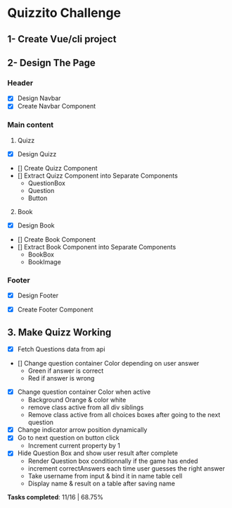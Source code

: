 # Quizzito Challenge

## 1- Create Vue/cli project
## 2- Design The Page
### Header
* [x] Design Navbar
* [x] Create Navbar Component

### Main content
1. Quizz
* [x] Design Quizz
* [] Create Quizz Component
* [] Extract Quizz Component into Separate Components
    - QuestionBox
    - Question
    - Button
     
2. Book
* [x] Design Book 
* [] Create Book Component
* [] Extract Book Component into Separate Components
    - BookBox
    - BookImage

### Footer
* [x] Design Footer
* [x] Create Footer Component

        
## 3. Make Quizz Working
* [x] Fetch Questions data from api
* [] Change question container Color depending on user answer
    - Green if answer is correct
    - Red if answer is wrong
* [x] Change question container Color when active
    - Background Orange & color white
    - remove class active from all div siblings
    - Remove class active from all choices boxes after
    going to the next question
* [x] Change indicator arrow position dynamically
* [x] Go to next question on button click
    - Increment current property by 1
* [x] Hide Question Box and show user result after complete
    - Render Question box conditionnally if the game has ended
    - increment correctAnswers each time user guesses the right answer
    - Take username from input & bind it in name table cell
    - Display name & result on a table after saving name

**Tasks completed**: 11/16 | 68.75%